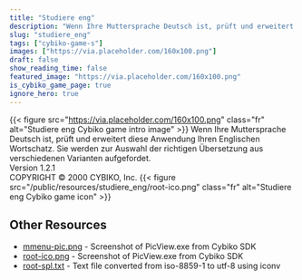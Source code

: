 ```yaml
---
title: "Studiere eng"
description: "Wenn Ihre Muttersprache Deutsch ist, prüft und erweitert diese Anwendung Ihren Englischen Wortschatz. Sie werden zur Auswahl der richtigen Übersetzung aus verschiedenen Varianten aufgefordet. Version 1.2.1 COPYRIGHT © 2000 CYBIKO, Inc. "
slug: "studiere_eng"
tags: ["cybiko-game-s"]
images: ["https://via.placeholder.com/160x100.png"]
draft: false
show_reading_time: false
featured_image: "https://via.placeholder.com/160x100.png"
is_cybiko_game_page: true
ignore_hero: true
---
```

{{< figure src="https://via.placeholder.com/160x100.png" class="fr" alt="Studiere eng Cybiko game intro image" >}}
Wenn Ihre Muttersprache Deutsch ist, prüft und erweitert diese Anwendung Ihren Englischen Wortschatz. Sie werden zur Auswahl der richtigen Übersetzung aus verschiedenen Varianten aufgefordet. \
Version 1.2.1 \
COPYRIGHT © 2000 CYBIKO, Inc. {{< figure src="/public/resources/studiere_eng/root-ico.png" class="fr" alt="Studiere eng Cybiko game icon" >}}

## Other Resources
* [mmenu-pic.png](/public/resources/studiere_eng/mmenu-pic.png) - Screenshot of PicView.exe from Cybiko SDK
* [root-ico.png](/public/resources/studiere_eng/root-ico.png) - Screenshot of PicView.exe from Cybiko SDK
* [root-spl.txt](/public/resources/studiere_eng/root-spl.txt) - Text file converted from iso-8859-1 to utf-8 using iconv
